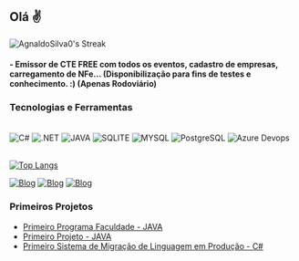## Olá ✌️

![AgnaldoSilva0's Streak](https://github-readme-streak-stats.herokuapp.com/?user=AgnaldoSilva0&theme=default&hide_border=false)

#### - Emissor de CTE FREE com todos os eventos, cadastro de empresas, carregamento de NFe... (Disponibilização para fins de testes e conhecimento. :) (Apenas Rodoviário)

### Tecnologias e Ferramentas
<div style="display: inline_block"><br/>
<img align="center" alt="C#" src="https://img.shields.io/badge/C%23-239120?style=for-the-badge&logo=c-sharp&logoColor=white"/>
<img align="center" alt=".NET" src="https://img.shields.io/badge/.NET-5C2D91?style=for-the-badge&logo=.net&logoColor=white"/>
<img align="center" alt="JAVA" src="https://img.shields.io/badge/Java-ED8B00?style=for-the-badge&logo=java&logoColor=white"/>
<img align="center" alt="SQLITE" src="https://img.shields.io/badge/SQLite-07405E?style=for-the-badge&logo=sqlite&logoColor=white"/>
<img align="center" alt="MYSQL" src="https://img.shields.io/badge/MySQL-00000F?style=for-the-badge&logo=mysql&logoColor=white"/>
<img align="center" alt="PostgreSQL" src="https://img.shields.io/badge/PostgreSQL-316192?style=for-the-badge&logo=postgresql&logoColor=white"/>
<img align="center" alt="Azure Devops" src="https://img.shields.io/badge/Azure_DevOps-0078D7?style=for-the-badge&logo=azure-devops&logoColor=white"/>
</div><br/>

[![Top Langs](https://github-readme-stats.vercel.app/api/top-langs/?username=AgnaldoSilva0&layout=compact)](https://github.com/AgnaldoSilva0/github-readme-stats)

[![Blog](https://img.shields.io/badge/WhatsApp-25D366?style=for-the-badge&logo=whatsapp&logoColor=white)](https://wa.me/qr/7LGCFDGLZRSGB1)
[![Blog](https://img.shields.io/badge/Discord-7289DA?style=for-the-badge&logo=discord&logoColor=white)](AgnaldoSilva™#2594)
[![Blog](https://img.shields.io/badge/Instagram-E4405F?style=for-the-badge&logo=instagram&logoColor=white)](https://www.instagram.com/invites/contact/?i=1pfkv3e81r68p&utm_content=ty04q7)

### Primeiros Projetos

 - [Primeiro Programa Faculdade - JAVA](https://github.com/AgnaldoSilva0/SoftPetropolis)<br/>
 - [Primeiro Projeto - JAVA](https://github.com/AgnaldoSilva0/Catalogo_Pontual)<br/>
 - [Primeiro Sistema de Migração de Linguagem em Produção - C#](https://github.com/AgnaldoSilva0/AplTruckMotorsDiesel)<br/>
